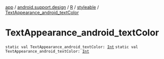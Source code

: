[app](../../../index.md) / [android.support.design](../../index.md) / [R](../index.md) / [styleable](index.md) / [TextAppearance_android_textColor](./-text-appearance_android_text-color.md)

# TextAppearance_android_textColor

`static val TextAppearance_android_textColor: `[`Int`](https://kotlinlang.org/api/latest/jvm/stdlib/kotlin/-int/index.html)
`static val TextAppearance_android_textColor: `[`Int`](https://kotlinlang.org/api/latest/jvm/stdlib/kotlin/-int/index.html)